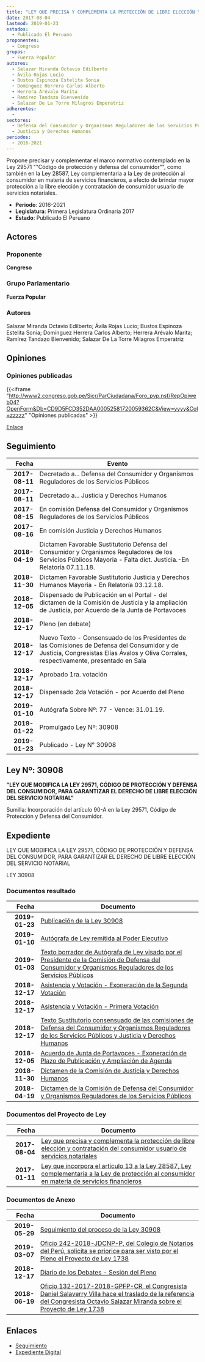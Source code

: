 ```yaml
---
title: "LEY QUE PRECISA Y COMPLEMENTA LA PROTECCIÓN DE LIBRE ELECCIÓN Y CONTRATACIÓN DEL CONSUMIDOR USUARIO DE SERVICIOS NOTARIALES"
date: 2017-08-04
lastmod: 2019-01-23
estados: 
  - Publicado El Peruano
proponentes: 
  - Congreso
grupos: 
  - Fuerza Popular
autores: 
  - Salazar Miranda Octavio Edilberto
  - Ávila Rojas Lucio
  - Bustos Espinoza Estelita Sonia
  - Domínguez Herrera Carlos Alberto
  - Herrera Arévalo Marita
  - Ramírez Tandazo Bienvenido
  - Salazar De La Torre Milagros Emperatriz
adherentes: 
  - 
sectores: 
  - Defensa del Consumidor y Organismos Reguladores de los Servicios Públicos
  - Justicia y Derechos Humanos
periodos: 
  - 2016-2021
---
```


Propone precisar y complementar el marco normativo contemplado en la Ley 29571 ""Código de protección y defensa del consumidor"", como también en la Ley 28587, Ley complementaria a la Ley de protección al consumidor en materia de servicios financieros, a efecto de brindar mayor protección a la libre elección y contratación de consumidor usuario de servicios notariales.

- **Periodo**: 2016-2021
- **Legislatura**: Primera Legislatura Ordinaria 2017
- **Estado**: Publicado El Peruano

## Actores

### Proponente

**Congreso**

### Grupo Parlamentario

**Fuerza Popular**

### Autores

Salazar Miranda Octavio Edilberto; Ávila Rojas Lucio; Bustos Espinoza Estelita Sonia; Domínguez Herrera Carlos Alberto; Herrera Arévalo Marita; Ramírez Tandazo Bienvenido; Salazar De La Torre Milagros Emperatriz


## Opiniones

### Opiniones publicadas

{{<iframe "http://www2.congreso.gob.pe/Sicr/ParCiudadana/Foro_pvp.nsf/RepOpiweb04?OpenForm&Db=CD9D5FCD352DAA00052581720059362C&View=yyyy&Col=zzzzz" "Opiniones publicadas" >}}

[Enlace](http://www2.congreso.gob.pe/Sicr/ParCiudadana/Foro_pvp.nsf/RepOpiweb04?OpenForm&Db=CD9D5FCD352DAA00052581720059362C&View=yyyy&Col=zzzzz)

## Seguimiento

| Fecha | Evento |
|------:|--------|
| **2017-08-11** | Decretado a... Defensa del Consumidor y Organismos Reguladores de los Servicios Públicos|
| **2017-08-11** | Decretado a... Justicia y Derechos Humanos|
| **2017-08-15** | En comisión Defensa del Consumidor y Organismos Reguladores de los Servicios Públicos|
| **2017-08-16** | En comisión Justicia y Derechos Humanos|
| **2018-04-19** | Dictamen Favorable Sustitutorio Defensa del Consumidor y Organismos Reguladores de los Servicios Públicos Mayoria - Falta dict. Justicia.-En Relatoría 07.11.18.|
| **2018-11-30** | Dictamen Favorable Sustitutorio Justicia y Derechos Humanos Mayoria - En Relatoría 03.12.18.|
| **2018-12-05** | Dispensado de Publicación en el Portal - del dictamen de la Comisión de Justicia y la ampliación de Justicia, por Acuerdo de la Junta de Portavoces|
| **2018-12-17** | Pleno (en debate)|
| **2018-12-17** | Nuevo Texto - Consensuado de los Presidentes de las Comisiones de Defensa del Consumidor y de Justicia, Congresistas Elías Ávalos y Oliva Corrales, respectivamente, presentado en Sala|
| **2018-12-17** | Aprobado 1ra. votación|
| **2018-12-17** | Dispensado 2da Votación - por Acuerdo del Pleno|
| **2019-01-10** | Autógrafa Sobre Nº: 77 - Vence: 31.01.19.|
| **2019-01-22** | Promulgado Ley Nº: 30908|
| **2019-01-23** | Publicado - Ley N° 30908|

## Ley Nº: 30908

**"LEY QUE MODIFICA LA LEY 29571, CÓDIGO DE PROTECCIÓN Y DEFENSA DEL CONSUMIDOR, PARA GARANTIZAR EL DERECHO DE LIBRE ELECCIÓN DEL SERVICIO NOTARIAL"**

Sumilla: Incorporación del artículo 90-A en la Ley 29571, Código de Protección y Defensa del Consumidor.


## Expediente

LEY QUE MODIFICA LA LEY 29571, CÓDIGO DE PROTECCIÓN Y DEFENSA DEL CONSUMIDOR, PARA GARANTIZAR EL DERECHO DE LIBRE ELECCIÓN DEL SERVICIO NOTARIAL

LEY 30908


### Documentos resultado

| Fecha | Documento |
|------:|--------|
| **2019-01-23** | [Publicación de la Ley 30908](http://www.leyes.congreso.gob.pe/Documentos/2016_2021/ADLP/Normas_Legales/30908-LEY.pdf) |
| **2019-01-10** | [Autógrafa de Ley remitida al Poder Ejecutivo](http://www.leyes.congreso.gob.pe/Documentos/2016_2021/ADLP/Texto_Aprobado/AU0086720190110.pdf) |
| **2019-01-03** | [Texto borrador de Autógrafa de Ley visado por el Presidente de la Comisión de Defensa del Consumidor y Organismos Reguladores de los Servicios Públicos](http://www.leyes.congreso.gob.pe/Documentos/2016_2021/Texto_Borrador_de_Autografa/BAU0086720190103.pdf) |
| **2018-12-17** | [Asistencia y Votación - Exoneración de la Segunda Votación](http://www.leyes.congreso.gob.pe/Documentos/2016_2021/Asistencia_y_Votacion/Proyectos_de_Ley/Exoneracion_de_Segunda_Votacion/ESV0086720181217.pdf) |
| **2018-12-17** | [Asistencia y Votación - Primera Votación](http://www.leyes.congreso.gob.pe/Documentos/2016_2021/Asistencia_y_Votacion/Proyectos_de_Ley/AV0086720181217.pdf) |
| **2018-12-17** | [Texto Sustitutorio consensuado de las comisiones de Defensa del Consumidor y Organismos Reguladores de los Servicios Públicos y Justicia y Derechos Humanos](http://www.leyes.congreso.gob.pe/Documentos/2016_2021/Texto_Sustitutorio/Consensuado/TSC0086720181217.pdf) |
| **2018-12-05** | [Acuerdo de Junta de Portavoces - Exoneración de Plazo de Publicación y Ampliación de Agenda](http://www.leyes.congreso.gob.pe/Documentos/2016_2021/Acuerdos/Junta_Portavoces/AJP00867_20181205.pdf) |
| **2018-11-30** | [Dictamen de la Comisión de Justicia y Derechos Humanos](http://www.leyes.congreso.gob.pe/Documentos/2016_2021/Dictamenes/Proyectos_de_Ley/00867DC15MAY20181130.pdf) |
| **2018-04-19** | [Dictamen de la Comisión de Defensa del Consumidor y Organismos Reguladores de los Servicios Públicos](http://www.leyes.congreso.gob.pe/Documentos/2016_2021/Dictamenes/Proyectos_de_Ley/00867DC06MAY20180419.pdf) |

### Documentos del Proyecto de Ley

| Fecha | Documento |
|------:|--------|
| **2017-08-04** | [Ley que precisa y complementa la protección de libre elección y contratación del consumidor usuario de servicios notariales](http://www.leyes.congreso.gob.pe/Documentos/2016_2021/Proyectos_de_Ley_y_de_Resoluciones_Legislativas/PL0173820170804.pdf) |
| **2017-01-11** | [Ley que incorpora el artículo 13 a la Ley 28587, Ley complementaria a la Ley de protección al consumidor en materia de servicios financieros](http://www.leyes.congreso.gob.pe/Documentos/2016_2021/Proyectos_de_Ley_y_de_Resoluciones_Legislativas/PL0086720170111.pdf) |

### Documentos de Anexo

| Fecha | Documento |
|------:|--------|
| **2019-05-29** | [Seguimiento del proceso de la Ley 30908](http://www.leyes.congreso.gob.pe/Documentos/2016_2021/Seguimiento_de_Proyectos_de_Ley/00867PL20190529.pdf) |
| **2019-03-07** | [Oficio 242-2018-JDCNP-P, del Colegio de Notarios del Perú, solicita se priorice para ser visto por el Pleno el Proyecto de Ley 1738](http://www.leyes.congreso.gob.pe/Documentos/2016_2021/Oficios/Otras_Instituciones/OFICIO-242-2018-JDCNP-P.pdf) |
| **2018-12-17** | [Diario de los Debates - Sesión del Pleno](http://www2.congreso.gob.pe/Sicr/DiarioDebates/Publicad.nsf/SesionesPleno/05256D6E0073DFE90525837B0078B268/$FILE/PLO-2018-19.pdf) |
| **2018-06-19** | [Oficio 132-2017-2018-GPFP-CR, el Congresista Daniel Salaverry Villa hace el traslado de la referencia del Congresista Octavio Salazar Miranda sobre el Proyecto de Ley 1738](http://www.leyes.congreso.gob.pe/Documentos/2016_2021/Oficios/Congresistas/OFICIO-132-2017-2018-GPFP-CR.pdf) |

## Enlaces 

- [Seguimiento](http://www2.congreso.gob.pehttp://www2.congreso.gob.pe/Sicr/TraDocEstProc/CLProLey2016.nsf/f7fff46988ca05b1052578e100829cc7/19d683f1c2e4b02a052581720073c3bb?OpenDocument)
- [Expediente Digital](http://www2.congreso.gob.pehttp://www2.congreso.gob.pe/Sicr/TraDocEstProc/CLProLey2016.nsf/f7fff46988ca05b1052578e100829cc7/19d683f1c2e4b02a052581720073c3bb?OpenDocument&Click=05257FB7005EB655.eb71d0cf91d8294e05256cdf006b5706/$Body/0.1C6C)
